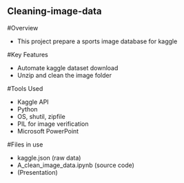 ## Cleaning-image-data

#Overview
- This project prepare a sports image database for kaggle 

#Key Features
- Automate kaggle dataset download
- Unzip and clean the image folder

#Tools Used
- Kaggle API
- Python
- OS, shutil, zipfile
- PIL for image verification
- Microsoft PowerPoint

#Files in use
- kaggle.json (raw data)
- A_clean_image_data.ipynb (source code)
- (Presentation)
